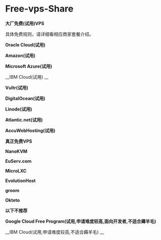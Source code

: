 # Free-vps-Share
__大厂免费(试用)VPS__

具体免费规则，请详细看相应商家套餐介绍。


__Oracle Cloud(试用)__

__Amazon(试用)__

__Microsoft Azure(试用)__

__IBM Cloud(试用) __

__Vultr(试用)__

__DigitalOcean(试用)__

__Linode(试用)__

__Atlantic.net(试用)__

__AccuWebHosting(试用)__

__真正免费VPS__

__NanoKVM__

__EuServ.com__

__MicroLXC__

__EvolutionHost__

__groom__

__Okteto__



__以下不推荐__



__Google Cloud Free Program(试用,申请难度较高,面向开发者,不适合薅羊毛)__




__IBM Cloud(试用,申请难度较高,不适合薅羊毛) __


